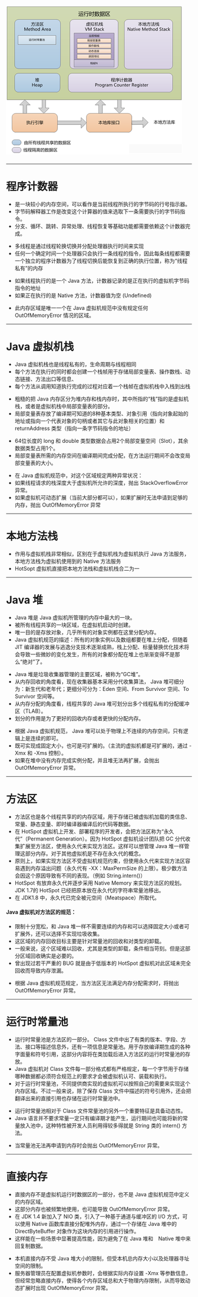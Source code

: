 #  ![JVM 运行时数据区域](img/1.png?raw=true)

---

# 程序计数器

* 是一块较小的内存空间，可以看作是当前线程所执行的字节码的行号指示器。
* 字节码解释器工作是改变这个计算器的值来选取下一条需要执行的字节码指令。
* 分支、循环、跳转、异常处理、线程恢复等基础功能都需要依赖这个计数器完成。

- 多线程是通过线程轮换切换并分配处理器执行时间来实现
- 任何一个确定时间一个处理器只会执行一条线程的指令，因此每条线程都需要一个独立的程序计数器为了线程切换后能恢复到正确的执行位置，称为“线程私有”的内存

* 如果线程执行的是一个 Java 方法，计数器记录的是正在执行的虚拟机字节码指令的地址
* 如果正在执行的是 Native 方法，计数器值为空 (Undefined)

- 此内存区域是唯一一个在 Java 虚拟机规范中没有规定任何 OutOfMemoryError 情况的区域。

---

# Java 虚拟机栈

- Java 虚拟机栈也是线程私有的，生命周期与线程相同
- 每个方法在执行的同时都会创建一个栈帧用于存储局部变量表、操作数栈、动态链接、方法出口等信息、
- 每个方法从调用知道执行完成的过程对应着一个栈帧在虚拟机栈中入栈到出栈

* 粗糙的把 Java 内存区分为堆内存和栈内存时，其中所指的“栈”指的是虚拟机栈，或者是虚拟机栈中局部变量表的部分。
* 局部变量表存放了编译期可知道的8种基本类型、对象引用（指向对象起始的地址或指向一个代表对象的句柄或者其它与此对象相关的位置）和 returnAddress 类型（指向一条字节码指令的地址）

- 64位长度的 long 和 double 类型数据会占用2个局部变量空间（Slot），其余数据类型占用1个。
- 局部变量表所需的内存空间在编译期间完成分配，在方法运行期间不会改变局部变量表的大小。

* 在 Java 虚拟机规范中，对这个区域规定两种异常状况：
* 如果线程请求的栈深度大于虚拟机所允许的深度，抛出 StackOverflowError 异常。
* 如果虚拟机可动态扩展（当前大部分都可以），如果扩展时无法申请到足够的内存，抛出 OutOfMemoryError 异常

---

# 本地方法栈

- 作用与虚拟机栈非常相似，区别在于虚拟机栈为虚拟机执行 Java 方法服务，本地方法栈为虚拟机使用到的 Native 方法服务
- HotSopt 虚拟机直接把本地方法栈和虚拟机栈合二为一

---

# Java 堆

- Java 堆是 Java 虚拟机所管理的内存中最大的一块。
- 被所有线程共享的一块区域，在虚拟机启动时创建。
- 唯一目的是存放对象，几乎所有的对象实例都在这里分配内存。
- Java 虚拟机规范的描述：所有的对象实例以及数组都要在堆上分配，但随着 JIT 编译器的发展与逃逸分支技术逐渐成熟，栈上分配、标量替换优化技术将会导致一些微妙的变化发生，所有的对象都分配在堆上也渐渐变得不是那么“绝对”了。

* Java 堆是垃圾收集器管理的主要区域，被称为“GC堆”。
* 从内存回收的角度看，现在收集器基本采用分代收集算法， Java 堆可细分为：新生代和老年代；更细分可分为：Eden 空间、From Survivor 空间、To Survivor 空间等。
* 从内存分配的角度看，线程共享的 Java 堆可划分出多个线程私有的分配缓冲区（TLAB）。
* 划分的作用是为了更好的回收内存或者更快的分配内存。

- 根据 Java 虚拟机规范， Java 堆可以处于物理上不连续的内存空间，只有逻辑上是连续的即可。
- 既可实现成固定大小，也可是可扩展的。（主流的虚拟机都是可扩展的，通过 -Xmx 和 -Xms 控制）。
- 如果在堆中没有内存完成实例分配，并且堆无法再扩展，会抛出 OutOfMemoryError 异常。

---

# 方法区

- 方法区也是各个线程共享的的内存区域，用于存储已被虚拟机加载的类信息、常量、静态变量、即时编译器编译后的代码等数据。
- 在 HotSpot 虚拟机上开发、部署程序的开发者，会把方法区称为“永久代”（Permanent Generation）。因为 HotSpot 虚拟机设计团队把 GC 分代收集扩展至方法区，使用永久代来实现方法区。这样可以想管理 Java 堆一样管理这部分内存。对于其他虚拟机是不存在永久代的概念。
- 原则上，如果实现方法区不受虚拟机规范约束，但使用永久代来实现方法区容易遇到内存溢出问题（永久代有 -XX：MaxPermSize 的上限）。极少数方法会因这个原因导致有不同的表现。（例如 String.intern()）
- HotSpot 有放弃永久代并逐步采用 Native Memory 来实现方法区的规划。JDK 1.7的 HotSpot 已经把原本放在永久代的字符串常量池移出。
- 在 JDK1.8 中，永久代已完全被元空间（Meatspace）所取代。

#### Java 虚拟机对方法区的规范：

- 限制十分宽松，和 Java 堆一样不需要连续的内存和可以选择固定大小或者可扩展外，还可以选择不实现垃圾收集。
- 这区域的内存回收目标主要是针对常量池的回收和对类型的卸载。
- 一般来说，这个区域难以回收，尤其是类型的卸载，条件相当苛刻。但是这部分区域回收确实是必要的。
- 曾出现过若干严重的 BUG 就是由于低版本的 HotSpot 虚拟机对此区域未完全回收而导致内存泄漏。

* 根据 Java 虚拟机规范规定，当方法区无法满足内存分配需求时，将抛出 OutOfMemoryError 异常。

---

# 运行时常量池

- 运行时常量池是方法区的一部分。 Class 文件中出了有类的版本、字段、方法、接口等描述信息外，还有一项信息是常量池。用于存放编译期生成的各种字面量和符号引用，这部分内容将在类加载后进入方法区的运行时常量池的存放。
- Java 虚拟机对 Class 文件每一部分格式都有严格规定，每一个字节用于存储哪种数据都必须符合规范上的要求才会被虚拟机认可、装载和执行。
- 对于运行时常量池，不同提供商实现的虚拟机可以按照自己的需要来实现这个内存区域。不过一般来说，除了保存 Class 文件中描述的符号引用外，还会把翻译出来的直接引用也存储在运行时常量池中。

* 运行时常量池相对于 Class 文件常量池的另外一个重要特征是具备动态性。
* Java 语言并不要求常量一定只有编译期才能产生，运行期间也可能将新的常量放入池中，这种特性被开发人员利用得较多得就是 String 类的 intern() 方法。

- 当常量池无法再申请到内存时会抛出 OutOfMemoryError 异常。

---

# 直接内存

- 直接内存不是虚拟机运行时数据区的一部分，也不是 Java 虚拟机规范中定义的内存区域。
- 这部分内存也被频繁地使用，也可能导致 OutOfMemoryError 异常。
- 在 JDK 1.4 新加入了 NIO 类，引入了一种基于通道与缓冲区的 I/O 方式，可以使用 Native 函数库直接分配堆外内存，通过一个存储在 Java 堆中的 DirectByteBuffer 对象作为这块内存的引用进行操作。
- 这样能在一些场景中显著提高性能，因为避免了在 Java 堆和　Native 堆中来回复制数据。

* 本机直接内存不受 Java 堆大小的限制，但受本机总内存大小以及处理器寻址空间的限制。
* 服务器管理员在配置虚拟机参数时，会根据实际内存设置 -Xmx 等参数信息，但经常忽略直接内存，使得各个内存区域总和大于物理内存限制，从而导致动态扩展时出现 OutOfMemoryError 异常。

